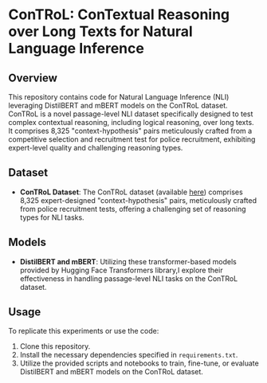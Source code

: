 # ConTRoL: ConTextual Reasoning over Long Texts for Natural Language Inference

## Overview
This repository contains code for Natural Language Inference (NLI) leveraging DistilBERT and mBERT models on the ConTRoL dataset. ConTRoL is a novel passage-level NLI dataset specifically designed to test complex contextual reasoning, including logical reasoning, over long texts. It comprises 8,325 "context-hypothesis" pairs meticulously crafted from a competitive selection and recruitment test for police recruitment, exhibiting expert-level quality and challenging reasoning types.

## Dataset
- **ConTRoL Dataset**: The ConTRoL dataset (available [here](https://github.com/csitfun/ConTRoL-dataset)) comprises 8,325 expert-designed "context-hypothesis" pairs, meticulously crafted from police recruitment tests, offering a challenging set of reasoning types for NLI tasks.

## Models
- **DistilBERT and mBERT**: Utilizing these transformer-based models provided by Hugging Face Transformers library,I explore their effectiveness in handling passage-level NLI tasks on the ConTRoL dataset. 

## Usage
To replicate this experiments or use the code:
1. Clone this repository.
2. Install the necessary dependencies specified in `requirements.txt`.
3. Utilize the provided scripts and notebooks to train, fine-tune, or evaluate DistilBERT and mBERT models on the ConTRoL dataset.

